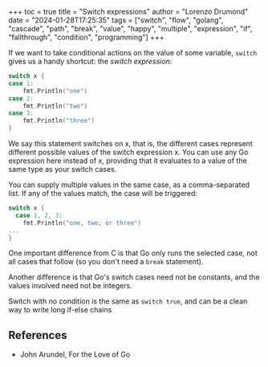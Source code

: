 +++
toc = true
title = "Switch expressions"
author = "Lorenzo Drumond"
date = "2024-01-28T17:25:35"
tags = ["switch",  "flow",  "golang",  "cascade",  "path",  "break",  "value",  "happy",  "multiple",  "expression",  "if",  "fallthrough",  "condition",  "programming"]
+++


If we want to take conditional actions on the value of some variable, `switch` gives us a handy shortcut: the _switch expression_:
```go
switch x {
case 1:
    fmt.Println("one")
case 2:
    fmt.Println("two")
case 3:
    fmt.Println("three")
}
```
We say this statement switches on x, that is, the different cases represent different possible values of the switch expression x. You can use any Go expression here instead of x, providing that it evaluates to a value of the same type as your switch cases.

You can supply multiple values in the same case, as a comma-separated list. If any of the values match, the case will be triggered:
```go
switch x {
  case 1, 2, 3:
    fmt.Println("one, two, or three")
...
}
```

One important difference from C is that Go only runs the selected case, not all cases that follow (so you don't need a `break` statement).

Another difference is that Go's switch cases need not be constants, and the values involved need not be integers.

Switch with no condition is the same as `switch true`, and can be a clean way to write long if-else chains

## References
- John Arundel, For the Love of Go
